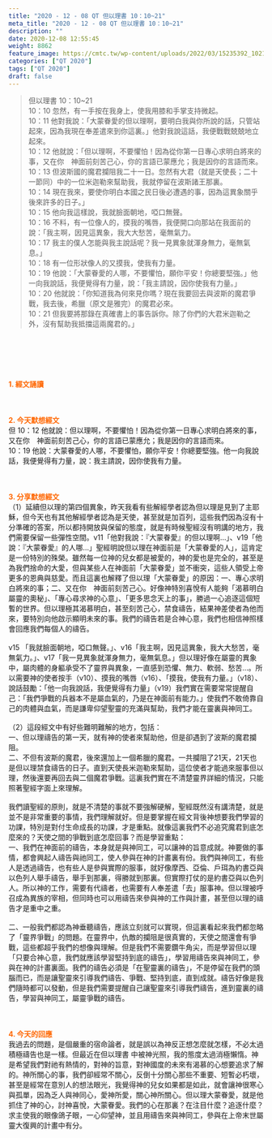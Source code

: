 ```yaml
---
title: "2020 - 12 - 08 QT 但以理書 10：10~21"
meta_title: "2020 - 12 - 08 QT 但以理書 10：10~21"
description: ""
date: 2020-12-08 12:55:45
weight: 8862
feature_image: https://cmtc.tw/wp-content/uploads/2022/03/15235392_10211799862337740_180693556567566654_o-1.webp
categories: ["QT 2020"]
tags: ["QT 2020"]
draft: false
---
```


<blockquote>但以理書 10：10~21<br />
10：10 忽然，有一手按在我身上，使我用膝和手掌支持微起。<br />
10：11 他對我說：「大蒙眷愛的但以理啊，要明白我與你所說的話，只管站起來，因為我現在奉差遣來到你這裏。」他對我說這話，我便戰戰兢兢地立起來。<br />
10：12 他就說：「但以理啊，不要懼怕！因為從你第一日專心求明白將來的事，又在你　神面前刻苦己心，你的言語已蒙應允；我是因你的言語而來。<br />
10：13 但波斯國的魔君攔阻我二十一日。忽然有大君（就是天使長；二十一節同）中的一位米迦勒來幫助我，我就停留在波斯諸王那裏。<br />
10：14 現在我來，要使你明白本國之民日後必遭遇的事，因為這異象關乎後來許多的日子。」<br />
10：15 他向我這樣說，我就臉面朝地，啞口無聲。<br />
10：16 不料，有一位像人的，摸我的嘴唇，我便開口向那站在我面前的說：「我主啊，因見這異象，我大大愁苦，毫無氣力。<br />
10：17 我主的僕人怎能與我主說話呢？我一見異象就渾身無力，毫無氣息。」<br />
10：18 有一位形狀像人的又摸我，使我有力量。<br />
10：19 他說：「大蒙眷愛的人哪，不要懼怕，願你平安！你總要堅強。」他一向我說話，我便覺得有力量，說：「我主請說，因你使我有力量。」<br />
10：20 他就說：「你知道我為何來見你嗎？現在我要回去與波斯的魔君爭戰，我去後，希臘（原文是雅完）的魔君必來。<br />
10：21 但我要將那錄在真確書上的事告訴你。除了你們的大君米迦勒之外，沒有幫助我抵擋這兩魔君的。」</blockquote><br />
&nbsp;<br />
<br />
&nbsp;<br />
<br />
<span style="color: #ff6600;"><strong>1. </strong><strong>經文誦讀</strong></span><br />
<br />
<span style="color: #ff6600;"><strong> </strong></span><br />
<br />
<span style="color: #ff6600;"><strong>2. 今天默想</strong><strong>經文<br />
</strong></span>但 10：12 他就說：但以理啊，不要懼怕！因為從你第一日專心求明白將來的事，又在你　神面前刻苦己心，你的言語已蒙應允；我是因你的言語而來。<br />
10：19 他說：大蒙眷愛的人哪，不要懼怕，願你平安！你總要堅強。他一向我說話，我便覺得有力量，說：我主請說，因你使我有力量。<br />
<br />
&nbsp;<br />
<br />
<span style="color: #ff6600;"><strong>3. 分享默想經文<br />
</strong></span>（1）延續但以理的第四個異象，昨天我看有些解經學者認為但以理是見到了主耶穌，但今天也有其他解經學者認為是天使，甚至就是加百列，這些我們因為沒有十分準確的答案，所以都持開放與保留的態度，就是有時候聖經沒有明講的地方，我們需要保留一些彈性空間。v11「他對我說：『大蒙眷愛』的但以理啊…」、v19「他說：『大蒙眷愛』的人哪…」聖經明說但以理在神面前是「大蒙眷愛的人」，這肯定是一份特別的殊榮。雖然每一位神的兒女都是被愛的，神的愛也是完全的，甚至是為我們捨命的大愛，但與某些人在神面前「大蒙眷愛」並不衝突，這些人領受上帝更多的恩典與慈愛。而且這裏也解釋了但以理「大蒙眷愛」的原因：一、專心求明白將來的事；二、又在你　神面前刻苦己心。好像神特別喜悅有人能夠「渴慕明白屬靈的奧秘」、「專心尋求神的心意」、「更多思念天上的事」，勝過一心追逐這個短暫的世界。但以理極其渴慕明白，甚至刻苦己心，禁食禱告，結果神差使者為他而來，要特別向他啟示顯明未來的事。我們的禱告若是合神心意，我們也相信神照樣會回應我們每個人的禱告。<br />
<br />
v15 「我就臉面朝地，啞口無聲。」、v16「我主啊，因見這異象，我大大愁苦，毫無氣力。」、v17「我一見異象就渾身無力，毫無氣息。」但以理好像在屬靈的異象中，屬肉體的身軀承受不了靈界與異象，一直感到恐懼、無力、軟弱、愁苦…。所以需要神的使者按手（v10）、摸我的嘴唇（v16）、「摸我，使我有力量。」（v18）、說話鼓勵：「他一向我說話，我便覺得有力量」（v19）我們實在需要常常提醒自己：「我們爭戰的兵器本不是屬血氣的，乃是在神面前有能力。」使我們不敢倚靠自己的肉體與血氣，而是謙卑仰望聖靈的充滿與幫助，我們才能在靈裏與神同工。<br />
<br />
（2）這段經文中有好些難明難解的地方，包括：<br />
一、但以理禱告的第一天，就有神的使者來幫助他，但是卻遇到了波斯的魔君攔阻。<br />
二、不但有波斯的魔君，後來還加上一個希臘的魔君。一共攔阻了21天，21天也是但以理禁食禱告的日子。直到天使長米迦勒來幫助，這位使者才能過來服事但以理，然後還要再回去與二個魔君爭戰。這裏我們實在不清楚靈界詳細的情況，只能照著聖經字面上來理解。<br />
<br />
我們讀聖經的原則，就是不清楚的事就不要強解硬解，聖經既然沒有講清楚，就是並不是非常重要的事情，我們理解就好。但是要掌握在經文背後神想要我們學習的功課，特別是對付生命成長的功課，才是重點。就像這裏我們不必追究魔君到底怎麼來的？天使之間的爭戰到底怎麼回事？而是學習重點：<br />
一、我們在神面前的禱告，本身就是與神同工，可以讓神的旨意成就。神要做的事情，都會興起人禱告與祂同工，使人參與在神的計畫裏有份。我們與神同工，有些人是透過禱告，也有些人是參與實際的服事，就好像摩西、亞倫、戶珥為約書亞與以色列人舉手禱告，舉手到那裏，得勝就到那裏。但實際打仗的是約書亞與以色列人。所以神的工作，需要有代禱者，也需要有人奉差遣「去」服事神。但以理被呼召成為異族的宰相，但同時也可以用禱告來參與神的工作與計畫，甚至但以理的禱告才是重中之重。<br />
<br />
二、一般我們都認為神垂聽禱告，應該立刻就可以實現，但這裏看起來我們都忽略了「靈界爭戰」的問題。在靈界中，仇敵的攔阻是很真實的，天使之間還會有爭戰，這些都超乎我們的想像與理解。但是我們不需要鑽牛角尖，而是學習但以理「只要合神心意，我們就應該學習堅持到底的禱告」，學習用禱告來與神同工，參與在神的計畫裏面。我們的禱告必須是「在聖靈裏的禱告」，不是停留在我們的頭腦而已，而是讓聖靈來引導我們禱告、爭戰、堅持到底，直到成就。禱告好像是我們隨時都可以發動，但是我們需要提醒自己讓聖靈來引導我們禱告，進到靈裏的禱告，學習與神同工，屬靈爭戰的禱告。<br />
<br />
&nbsp;<br />
<br />
<strong style="color: #ff6600; font-size: inherit;">4. 今天的回應<br />
</strong>我過去的問題，是個嚴重的宿命論者，就是誤以為神反正想怎麼就怎樣，不必太過積極禱告也是一樣。但最近在但以理書 中被神光照，我的態度太過消極懶惰。神是希望我們對祂有熱情的，對神的旨意，對神國度的未來有渴慕的心想要追求了解的。神所關心的事，我們卻經常不關心，反倒十分關心那些不重要、短暫必朽壞，甚至是經常在意別人的想法眼光，我覺得神的兒女如果都是如此，就會讓神很寒心與孤單，因為乏人與神同心，愛神所愛，關心神所關心。但以理大蒙眷愛，就是他抓住了神的心，討神喜悅，大蒙眷愛。我們的心在那裏？在注目什麼？追逐什麼？求主使我的眼像鴿子眼，一心仰望神，並且用禱告來與神同工，參與在上帝末世屬靈大復興的計畫中有分。<br />
<br />
&nbsp;
        